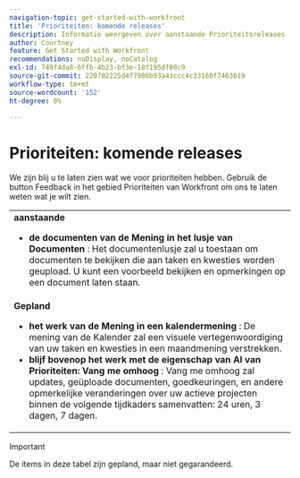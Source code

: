 ```yaml
---
navigation-topic: get-started-with-workfront
title: 'Prioriteiten: komende releases'
description: Informatie weergeven over aanstaande Prioriteitsreleases
author: Courtney
feature: Get Started with Workfront
recommendations: noDisplay, noCatalog
exl-id: 749f4da8-6ffb-4b23-bf3e-18f195df80c9
source-git-commit: 220702225d4f7986b93a43ccc4c33160f7463619
workflow-type: tm+mt
source-wordcount: '152'
ht-degree: 0%

---
```


# Prioriteiten: komende releases

We zijn blij u te laten zien wat we voor prioriteiten hebben. Gebruik de button Feedback in het gebied Prioriteiten van Workfront om ons te laten weten wat je wilt zien.



<table>
  <tr>
    <td><strong> aanstaande </strong>
    <ul>

<li><strong> de documenten van de Mening in het lusje van Documenten </strong>: Het documentenlusje zal u toestaan om documenten te bekijken die aan taken en kwesties worden geupload. U kunt een voorbeeld bekijken en opmerkingen op een document laten staan. </li>
    </ul>
    </td>
  </tr>
  <tr>
    <td><strong> Gepland </strong>
    <ul>
    <li><strong> het werk van de Mening in een kalendermening </strong>: De mening van de Kalender zal een visuele vertegenwoordiging van uw taken en kwesties in een maandmening verstrekken.</li>
    <li><strong> blijf bovenop het werk met de eigenschap van AI van Prioriteiten: Vang me omhoog </strong>: Vang me omhoog zal updates, geüploade documenten, goedkeuringen, en andere opmerkelijke veranderingen over uw actieve projecten binnen de volgende tijdkaders samenvatten: 24 uren, 3 dagen, 7 dagen.</li>
    </ul>
    </td>
  </tr>
</table>



>[!IMPORTANT]
>
>De items in deze tabel zijn gepland, maar niet gegarandeerd.




<!--

<table>
  <tr>
    <td><strong>Upcoming</strong>
   <p>More upcoming features will be added soon</p>
    </td>
  </tr>
  <tr>
    <td><strong>Planned</strong>
<p>More planned features will be added soon</p>
    </td>
  </tr>
</table> -->
